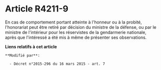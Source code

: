 # Article R4211-9

En cas de comportement portant atteinte à l'honneur ou à la probité, l'honorariat peut être retiré par décision du ministre
de la défense, ou par le ministre de l'intérieur pour les réservistes de la gendarmerie nationale, après que l'intéressé a
été mis à même de présenter ses observations.

**Liens relatifs à cet article**

	**Modifié par**:

	  - Décret n°2015-296 du 16 mars 2015 - art. 7
